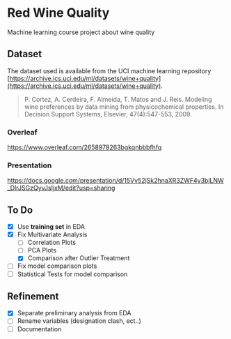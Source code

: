 # Red Wine Quality

Machine learning course project about wine quality

## Dataset

The dataset used is available from the UCI machine learning
repository [https://archive.ics.uci.edu/ml/datasets/wine+quality](https://archive.ics.uci.edu/ml/datasets/wine+quality).

> P. Cortez, A. Cerdeira, F. Almeida, T. Matos and J. Reis. Modeling wine preferences by data mining from physicochemical properties. In Decision Support Systems, Elsevier, 47(4):547-553, 2009.

### Overleaf

https://www.overleaf.com/2658978263bgkqnbbbfhfq

### Presentation

https://docs.google.com/presentation/d/15Vv52jSk2hnaXR3ZWF4y3bjLNW_DlrJSGzQyvJsIjxM/edit?usp=sharing

## To Do

- [x] Use **training set** in EDA
- [x] Fix Multivariate Analysis
  - [ ] Correlation Plots
  - [ ] PCA Plots
  - [x] Comparison after Outlier Treatment
- [ ] Fix model comparison plots   
- [ ] Statistical Tests for model comparison

## Refinement 

- [x] Separate preliminary analysis from EDA
- [ ] Rename variables (designation clash, ect..)  
- [ ] Documentation
